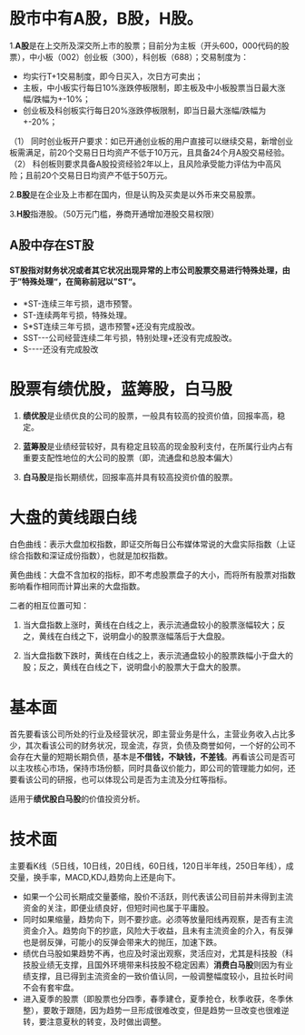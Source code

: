 # 股市中有A股，B股，H股。

1.**A股**是在上交所及深交所上市的股票；目前分为主板（开头600，000代码的股票），中小板（002）创业板（300），科创板（688）；交易制度为：
- 均实行T+1交易制度，即今日买入，次日方可卖出；
- 主板，中小板实行每日10%涨跌停板限制，即主板及中小板股票当日最大涨幅/跌幅为+-10%；
- 创业板及科创板实行每日20%涨跌停板限制，即当日最大涨幅/跌幅为+-20%；

（1） 同时创业板开户要求：如已开通创业板的用户直接可以继续交易，新增创业板需满足，前20个交易日日均资产不低于10万元，且具备24个月A股交易经验。
（2） 科创板则要求具备A股投资经验2年以上，且风险承受能力评估为中高风险；且前20个交易日日均资产不低于50万元。

2.**B股**是在企业及上市都在国内，但是认购及买卖是以外币来交易股票。

3.**H股**指港股。（50万元门槛，券商开通增加港股交易权限）

## A股中存在ST股
#### ST股指对财务状况或者其它状况出现异常的上市公司股票交易进行特殊处理，由于”特殊处理“，在简称前冠以”ST“。
- *ST-连续三年亏损，退市预警。
- ST-连续两年亏损，特殊处理。
- S*ST连续三年亏损，退市预警+还没有完成股改。
- SST---公司经营连续二年亏损，特别处理+还没有完成股改。
- S----还没有完成股改


# 股票有绩优股，蓝筹股，白马股

1. **绩优股**是业绩优良的公司的股票，一般具有较高的投资价值，回报率高，稳定。

2. **蓝筹股**是业绩经营较好，具有稳定且较高的现金股利支付，在所属行业内占有重要支配性地位的大公司的股票（即，流通盘和总股本偏大）

3. **白马股**是指长期绩优，回报率高并具有较高投资价值的股票。


# 大盘的黄线跟白线

白色曲线：表示大盘加权指数，即证交所每日公布媒体常说的大盘实际指数（上证综合指数和深证成份指数），也就是加权指数。

黄色曲线：大盘不含加权的指标，即不考虑股票盘子的大小，而将所有股票对指数影响看作相同而计算出来的大盘指数。

二者的相互位置可知：

1. 当大盘指数上涨时，黄线在白线之上，表示流通盘较小的股票涨幅较大；反之，黄线在白线之下，说明盘小的股票涨幅落后于大盘股。

2. 当大盘指数下跌时，黄线在白线之上，表示流通盘较小的股票跌幅小于盘大的股；反之，黄线在白线之下，说明盘小的股票大于盘大的股票。

# 基本面

首先要看该公司所处的行业及经营状况，即主营业务是什么，主营业务收入占比多少，其次看该公司的财务状况，现金流，存货，负债及商誉如何，一个好的公司不会存在大量的短期长期负债，基本是**不借钱，不缺钱，不差钱**。再看该公司是否可以主攻核心市场，保持市场份额，同时具备议价能力，即公司的管理能力如何，还要看该公司的研报，也可以体现公司是否为主流及分红等指标。

适用于**绩优股白马股**的价值投资分析。


# 技术面

主要看K线（5日线，10日线，20日线，60日线，120日半年线，250日年线），成交量，换手率，MACD,KDJ,趋势向上还是向下。
- 如果一个公司长期成交量萎缩，股价不活跃，则代表该公司目前并未得到主流资金的关注，即便业绩良好，但短时间也属于平庸股。
- 同时如果缩量，趋势向下，则不要抄底。必须等放量阳线再观察，是否有主流资金介入。趋势向下的抄底，风险大于收益，且未有主流资金的介入，有反弹也是弱反弹，可能小的反弹会带来大的抛压，加速下跌。
- 绩优白马股如果趋势不再，也应及时滚出观察，灵活应对，尤其是科技股（科技股业绩无支撑，且国外环境带来科技股不稳定因素）**消费白马股**则因为有业绩支撑，且已得到主流资金的一致价值认同，一般调整幅度较小，且拉长时间不会有套牢盘。
- 进入夏季的股票（即股票也分四季，春季建仓，夏季抢仓，秋季收获，冬季休整），要敢于跟随，因为趋势一旦形成很难改变，但是趋势一旦改变也很难逆转，要注意夏秋的转变，及时做出调整。









